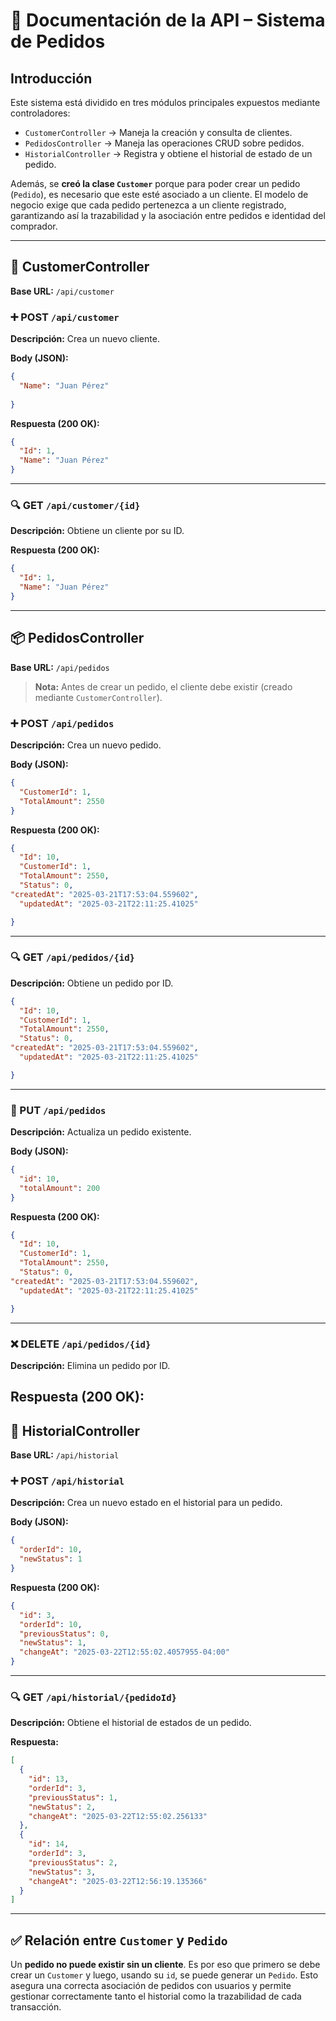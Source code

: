 
# 📘 Documentación de la API – Sistema de Pedidos

## Introducción

Este sistema está dividido en tres módulos principales expuestos mediante controladores:

- `CustomerController` → Maneja la creación y consulta de clientes.
- `PedidosController` → Maneja las operaciones CRUD sobre pedidos.
- `HistorialController` → Registra y obtiene el historial de estado de un pedido.

Además, se **creó la clase `Customer`** porque para poder crear un pedido (`Pedido`), es necesario que este esté asociado a un cliente. El modelo de negocio exige que cada pedido pertenezca a un cliente registrado, garantizando así la trazabilidad y la asociación entre pedidos e identidad del comprador.

---

## 📍 CustomerController

**Base URL:** `/api/customer`

### ➕ POST `/api/customer`

**Descripción:** Crea un nuevo cliente.

**Body (JSON):**
```json
{
  "Name": "Juan Pérez"
 
}
```

**Respuesta (200 OK):**
```json
{
  "Id": 1,
  "Name": "Juan Pérez"
}
```

---

### 🔍 GET `/api/customer/{id}`

**Descripción:** Obtiene un cliente por su ID.

**Respuesta (200 OK):**
```json
{
  "Id": 1,
  "Name": "Juan Pérez"
}
```

---

## 📦 PedidosController

**Base URL:** `/api/pedidos`

> **Nota:** Antes de crear un pedido, el cliente debe existir (creado mediante `CustomerController`).

### ➕ POST `/api/pedidos`

**Descripción:** Crea un nuevo pedido.

**Body (JSON):**
```json
{
  "CustomerId": 1,
  "TotalAmount": 2550
}
```

**Respuesta (200 OK):**
```json
{
  "Id": 10,
  "CustomerId": 1,
  "TotalAmount": 2550,
  "Status": 0,
"createdAt": "2025-03-21T17:53:04.559602",
  "updatedAt": "2025-03-21T22:11:25.41025"

}
```

---

### 🔍 GET `/api/pedidos/{id}`

**Descripción:** Obtiene un pedido por ID.
```json
{
  "Id": 10,
  "CustomerId": 1,
  "TotalAmount": 2550,
  "Status": 0,
"createdAt": "2025-03-21T17:53:04.559602",
  "updatedAt": "2025-03-21T22:11:25.41025"

}
```
---

### 🔄 PUT `/api/pedidos`

**Descripción:** Actualiza un pedido existente.

**Body (JSON):**
```json
{
  "id": 10,
  "totalAmount": 200
}
```
**Respuesta (200 OK):**
```json
{
  "Id": 10,
  "CustomerId": 1,
  "TotalAmount": 2550,
  "Status": 0,
"createdAt": "2025-03-21T17:53:04.559602",
  "updatedAt": "2025-03-21T22:11:25.41025"

}
```
---

### ❌ DELETE `/api/pedidos/{id}`

**Descripción:** Elimina un pedido por ID.

**Respuesta (200 OK):**
---

## 📜 HistorialController

**Base URL:** `/api/historial`

### ➕ POST `/api/historial`

**Descripción:** Crea un nuevo estado en el historial para un pedido.

**Body (JSON):**
```json
{
  "orderId": 10,
  "newStatus": 1
}
```
**Respuesta (200 OK):**

```json
{
  "id": 3,
  "orderId": 10,
  "previousStatus": 0,
  "newStatus": 1,
  "changeAt": "2025-03-22T12:55:02.4057955-04:00"
}
```

---

### 🔍 GET `/api/historial/{pedidoId}`

**Descripción:** Obtiene el historial de estados de un pedido.

**Respuesta:**
```json
[
  {
    "id": 13,
    "orderId": 3,
    "previousStatus": 1,
    "newStatus": 2,
    "changeAt": "2025-03-22T12:55:02.256133"
  },
  {
    "id": 14,
    "orderId": 3,
    "previousStatus": 2,
    "newStatus": 3,
    "changeAt": "2025-03-22T12:56:19.135366"
  }
]
```

---

## ✅ Relación entre `Customer` y `Pedido`

Un **pedido no puede existir sin un cliente**. Es por eso que primero se debe crear un `Customer` y luego, usando su `id`, se puede generar un `Pedido`. Esto asegura una correcta asociación de pedidos con usuarios y permite gestionar correctamente tanto el historial como la trazabilidad de cada transacción.
